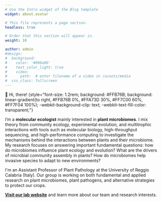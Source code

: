 ```yaml
---
# Use the Intro widget of the Blog template
widget: about.avatar

# This file represents a page section.
headless: true

# Order that this section will appear in.
weight: 10

author: admin
#design:
#  background:
#    color: '#090a0b'
#    text_color_light: true
#    video:
#      path:  # enter filename of a video in /assets/media
#  css_class: fullscreen
---
```


👋 Hi, there! 
{style="font-size: 1.2rem; background: #FFB76B; background: linear-gradient(to right, #FFB76B 0%, #FFA73D 30%, #FF7C00 60%, #FF7F04 100%); -webkit-background-clip: text; -webkit-text-fill-color: transparent;"}

I’m a **molecular ecologist** mainly interested in **plant microbiomes**. I mix theory from community ecology, experimental evolution, and multitrophic interactions with tools such as molecular biology, high-throughput sequencing, and high-performance computing to investigate the mechanisms behind the interactions between plants and their microbiome. My research focuses on answering important fundamental questions: how do microbiomes influence plant ecology and evolution? What are the drivers of microbial community assembly in plants? How do microbiomes help invasive species to adapt to new environments? 

I'm an Assistant Professor of Plant Pathology at the University of Reggio Calabria (Italy). Our group is working on both fundamental and applied research on plant microbiomes, plant pathogens, and alternative strategies to protect our crops.

[**Visit our lab website**](https://calm-licorice-dbaadd.netlify.app/) and learn more about our team and research interests.
